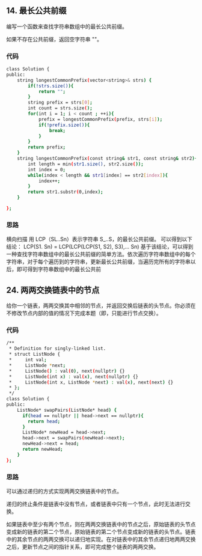 ## 14. 最长公共前缀
编写一个函数来查找字符串数组中的最长公共前缀。

如果不存在公共前缀，返回空字符串 ""。


### 代码
```bash
class Solution {
public:
    string longestCommonPrefix(vector<string>& strs) {
        if(!strs.size()){
            return "";
        }
        string prefix = strs[0];
        int count = strs.size();
        for(int i = 1; i < count ; ++i){
            prefix = longestCommonPrefix(prefix, strs[i]);
            if(!prefix.size()){
                break;
            }
        }
        return prefix;
    }
    string longestCommonPrefix(const string& str1, const string& str2){
        int length = min(str1.size(), str2.size());
        int index = 0;
        while(index < length && str1[index] == str2[index]){
            index++;
        }
        return str1.substr(0,index);
    }

};
```

### 思路
横向扫描
用 LCP（SL..Sn）表示字符串 S_..S，的最长公共前缀。
可以得到以下结论：
LCP(S1. Sn) = LCP(LCP(LCP(S1, S2), S3),... Sn)
基于该结论，可以得到一种查找字符串数组中的最长公共前缀的简单方法。依次遍历字符串数组中的每个字符串，对于每个遍历到的字符串，更新最长公共前缀，当遍历完所有的字符串以后，即可得到字符串数组中的最长公共前

## 24. 两两交换链表中的节点
给你一个链表，两两交换其中相邻的节点，并返回交换后链表的头节点。你必须在不修改节点内部的值的情况下完成本题（即，只能进行节点交换）。
### 代码
```bash
/**
 * Definition for singly-linked list.
 * struct ListNode {
 *     int val;
 *     ListNode *next;
 *     ListNode() : val(0), next(nullptr) {}
 *     ListNode(int x) : val(x), next(nullptr) {}
 *     ListNode(int x, ListNode *next) : val(x), next(next) {}
 * };
 */
class Solution {
public:
    ListNode* swapPairs(ListNode* head) {
      if(head == nullptr || head->next == nullptr){
        return head;
      }  
      ListNode* newHead = head->next;
      head->next = swapPairs(newHead->next);
      newHead->next = head;
      return newHead;
    }
};
```
### 思路
可以通过递归的方式实现两两交换链表中的节点。

递归的终止条件是链表中没有节点，或者链表中只有一个节点，此时无法进行交换。

如果链表中至少有两个节点，则在两两交换链表中的节点之后，原始链表的头节点变成新的链表的第二个节点，原始链表的第二个节点变成新的链表的头节点。链表中的其余节点的两两交换可以递归地实现。在对链表中的其余节点递归地两两交换之后，更新节点之间的指针关系，即可完成整个链表的两两交换。

